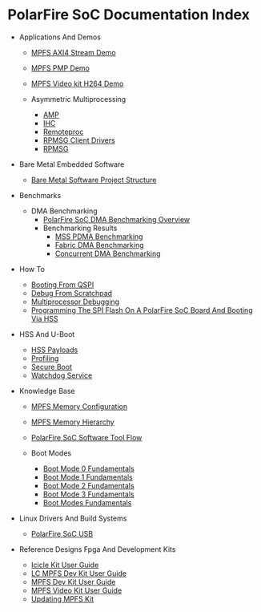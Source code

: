 # PolarFire SoC Documentation Index

- Applications And Demos
  - [MPFS AXI4 Stream Demo](./applications-and-demos/mpfs-axi4-stream-demo.md)
  - [MPFS PMP Demo](./applications-and-demos/mpfs-pmp-demo.md)
  - [MPFS Video kit H264 Demo](./applications-and-demos/mpfs-video-kit-h264-demo.md)

  - Asymmetric Multiprocessing
    - [AMP](./applications-and-demos/asymmetric-multiprocessing/amp.md)
    - [IHC](./applications-and-demos/asymmetric-multiprocessing/ihc.md)
    - [Remoteproc](./applications-and-demos/asymmetric-multiprocessing/remoteproc.md)
    - [RPMSG Client Drivers](./applications-and-demos/asymmetric-multiprocessing/rpmsg-client-drivers.md)
    - [RPMSG](./applications-and-demos/asymmetric-multiprocessing/rpmsg.md)

- Bare Metal Embedded Software
  - [Bare Metal Software Project Structure](./bare-metal-embedded-software/bare-metal-software-project-structure.md)

- Benchmarks
  - DMA Benchmarking
    - [PolarFire SoC DMA Benchmarking Overview](./benchmarks/dma-benchmarking/README.md)
    - Benchmarking Results
      - [MSS PDMA Benchmarking](./benchmarks/dma-benchmarking/benchmarking-results/mss-pdma-benchmarking.md)
      - [Fabric DMA Benchmarking](./benchmarks/dma-benchmarking/benchmarking-results/fabric-dma-benchmarking.md)
      - [Concurrent DMA Benchmarking](./benchmarks/dma-benchmarking/benchmarking-results/concurrent-dma-benchmarking.md)

- How To
  - [Booting From QSPI](./how-to/booting-from-qspi.md)
  - [Debug From Scratchpad](./how-to/debug-from-scratchpad.md)
  - [Multiprocessor Debugging](./how-to/multiprocessor-debugging.md)
  - [Programming The SPI Flash On A PolarFire SoC Board And Booting Via HSS](./how-to/programming-the-spi-flash-on-a-polarfire-soc-board-and-booting-via-hss.md)

- HSS And U-Boot
  - [HSS Payloads](./hss-and-u-boot/hss-payloads.md)
  - [Profiling](./hss-and-u-boot/profiling.md)
  - [Secure Boot](./hss-and-u-boot/secure-boot.md)
  - [Watchdog Service](./hss-and-u-boot/watchdog-service.md)

- Knowledge Base
  - [MPFS Memory Configuration](./knowledge-base/mpfs-memory-configuration.md)
  - [MPFS Memory Hierarchy](./knowledge-base/mpfs-memory-hierarchy.md)
  - [PolarFire SoC Software Tool Flow](./knowledge-base/polarfire-soc-software-tool-flow.md)

  - Boot Modes
    - [Boot Mode 0 Fundamentals](./knowledge-base/boot-modes/boot-mode-0-fundamentals.md)
    - [Boot Mode 1 Fundamentals](./knowledge-base/boot-modes/boot-mode-1-fundamentals.md)
    - [Boot Mode 2 Fundamentals](./knowledge-base/boot-modes/boot-mode-2-fundamentals.md)
    - [Boot Mode 3 Fundamentals](./knowledge-base/boot-modes/boot-mode-3-fundamentals.md)
    - [Boot Modes Fundamentals](./knowledge-base/boot-modes/boot-modes-fundamentals.md)

- Linux Drivers And Build Systems
  - [PolarFire SoC USB](./linux-drivers-and-build-systems/polarfire-soc-usb.md)

- Reference Designs Fpga And Development Kits
  - [Icicle Kit User Guide](./reference-designs-fpga-and-development-kits/icicle-kit-user-guide.md)
  - [LC MPFS Dev Kit User Guide](./reference-designs-fpga-and-development-kits/lc-mpfs-dev-kit-user-guide.md)
  - [MPFS Dev Kit User Guide](./reference-designs-fpga-and-development-kits/mpfs-dev-kit-user-guide.md)
  - [MPFS Video Kit User Guide](./reference-designs-fpga-and-development-kits/mpfs-video-kit-user-guide.md)
  - [Updating MPFS Kit](./reference-designs-fpga-and-development-kits/updating-mpfs-kit.md)
